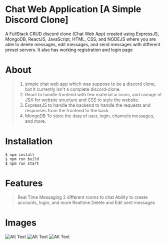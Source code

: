 # Chat Web Application [A Simple Discord Clone]
A FullStack CRUD discord clone (Chat Web App) created using ExpressJS, MongoDB, ReactJS, JavaScript, HTML, CSS, and NODEJS where you are able to delete messages, edit messages, and send messages with different preset servers. It also has working registration and login page

# About
> 1) simple chat web app which was suppose to be a discord clone, but it currently isn't a complete discord-clone. 
> 2) React to handle frontend with few material ui icons, and useage of JSX for website structure and CSS to style the website. 
> 3) ExpressJS to handle the backend to handle the requests and responses from the frontend to the back.
> 4) MongoDB To store the data of user, login, channels messages, and more.

# Installation

```
$ npm install
$ npm run build
$ npm run start
```

# Features

> Real Time Messaging
> 2 different rooms to chat
> Ability to create accounts, login, and more
> Realtime Delete and Edit sent messages


# Images
![Alt Text](https://i.imgur.com/LS2Y39u.gif)
![Alt Text](https://i.imgur.com/l1x5olN.gif)
![Alt Text](https://i.imgur.com/Aw7Vx2o.gif)
